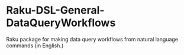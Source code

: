 # Raku-DSL-General-DataQueryWorkflows
Raku package for making data query workflows from natural language commands (in English.)
